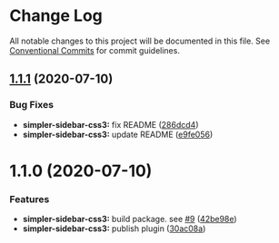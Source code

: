 # Change Log

All notable changes to this project will be documented in this file.
See [Conventional Commits](https://conventionalcommits.org) for commit guidelines.

## [1.1.1](https://github.com/ctrlmaniac/sidebar/compare/@ctrlmaniac/simpler-sidebar-css3@1.1.0...@ctrlmaniac/simpler-sidebar-css3@1.1.1) (2020-07-10)

### Bug Fixes

- **simpler-sidebar-css3:** fix README ([286dcd4](https://github.com/ctrlmaniac/sidebar/commit/286dcd45bdcb7dd6a240f5f14610630352fc8ad7))
- **simpler-sidebar-css3:** update README ([e9fe056](https://github.com/ctrlmaniac/sidebar/commit/e9fe056146639e259ae10c738519f262b58210c4))

# 1.1.0 (2020-07-10)

### Features

- **simpler-sidebar-css3:** build package. see [#9](https://github.com/ctrlmaniac/sidebar/issues/9) ([42be98e](https://github.com/ctrlmaniac/sidebar/commit/42be98e754cf199b8b78565ff89beb2a7f8f789d))
- **simpler-sidebar-css3:** publish plugin ([30ac08a](https://github.com/ctrlmaniac/sidebar/commit/30ac08acacc60401253e00b6e213108c362520dc))
